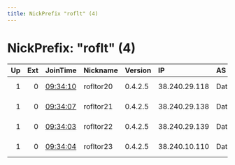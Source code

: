 ```yaml
---
title: NickPrefix "roflt" (4)
---
```


# NickPrefix: "roflt" (4)

|   Up |   Ext | JoinTime                                                                                            | Nickname   | Version   | IP            | AS       | CC   |   ORp |   Dirp | OS    | Contact                             |   eFamMembers |
|-----:|------:|:----------------------------------------------------------------------------------------------------|:-----------|:----------|:--------------|:---------|:-----|------:|-------:|:------|:------------------------------------|--------------:|
|    1 |     0 | [09:34:10](https://metrics.torproject.org/rs.html#details/5E8EAC4A7BC3B82ABF731075CB27E54F2681BC49) | rofltor20  | 0.4.2.5   | 38.240.29.118 | DataCity | us   |  9001 |   9030 | Linux | tor a rofl.cat - 17bD7EWsSXrqrqk2ib |            14 |
|    1 |     0 | [09:34:07](https://metrics.torproject.org/rs.html#details/5820D7E2CC290462233845BA807D616494CF0D7D) | rofltor21  | 0.4.2.5   | 38.240.29.138 | DataCity | us   |  9001 |   9030 | Linux | tor a rofl.cat - 17bD7EWsSXrqrqk2ib |            14 |
|    1 |     0 | [09:34:03](https://metrics.torproject.org/rs.html#details/A356ED457E03F0D8FB0B785BF8858BFDD2001053) | rofltor22  | 0.4.2.5   | 38.240.29.139 | DataCity | us   |  9001 |   9030 | Linux | tor a rofl.cat - 17bD7EWsSXrqrqk2ib |            14 |
|    1 |     0 | [09:34:04](https://metrics.torproject.org/rs.html#details/B2A997F65FCDD4F62AA96BD94FF355454DB644D8) | rofltor23  | 0.4.2.5   | 38.240.10.110 | DataCity | us   |  9001 |   9030 | Linux | tor a rofl.cat - 17bD7EWsSXrqrqk2ib |            14 |
